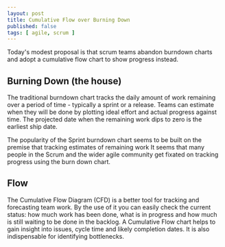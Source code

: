 ```yaml
---
layout: post
title: Cumulative Flow over Burning Down
published: false 
tags: [ agile, scrum ]
---
```


Today's modest proposal is that scrum teams abandon burndown charts and adopt 
a cumulative flow chart to show progress instead.

## Burning Down (the house)

The traditional burndown chart tracks the daily amount of work remaining over a 
period of time - typically a sprint or a release. Teams can estimate when 
they will be done by plotting ideal effort and actual progress against time. The 
projected date when the remaining work dips to zero is the earliest ship date.
 
The popularity of the Sprint burndown chart seems to be built on the premise that 
tracking estimates of remaining work 
It seems that many people in the Scrum and the wider agile community get fixated
on tracking progress using the burn down chart.

## Flow 

The Cumulative Flow Diagram (CFD) is a better tool for tracking and forecasting 
team work. By the use of it you can easily check the current status: how much work has been done, what is in progress and how much is still waiting to be done in the backlog. A Cumulative Flow chart helps to gain insight into issues, cycle time and likely completion dates. It is also indispensable for identifying bottlenecks.



